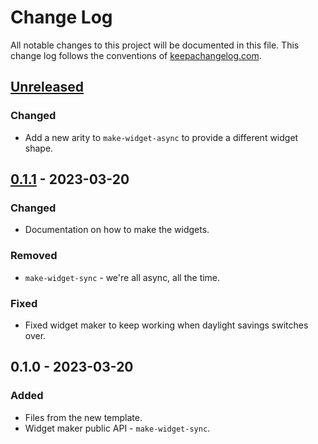 # Change Log
All notable changes to this project will be documented in this file. This change log follows the conventions of [keepachangelog.com](http://keepachangelog.com/).

## [Unreleased]
### Changed
- Add a new arity to `make-widget-async` to provide a different widget shape.

## [0.1.1] - 2023-03-20
### Changed
- Documentation on how to make the widgets.

### Removed
- `make-widget-sync` - we're all async, all the time.

### Fixed
- Fixed widget maker to keep working when daylight savings switches over.

## 0.1.0 - 2023-03-20
### Added
- Files from the new template.
- Widget maker public API - `make-widget-sync`.

[Unreleased]: https://sourcehost.site/your-name/fetch_words/compare/0.1.1...HEAD
[0.1.1]: https://sourcehost.site/your-name/fetch_words/compare/0.1.0...0.1.1
